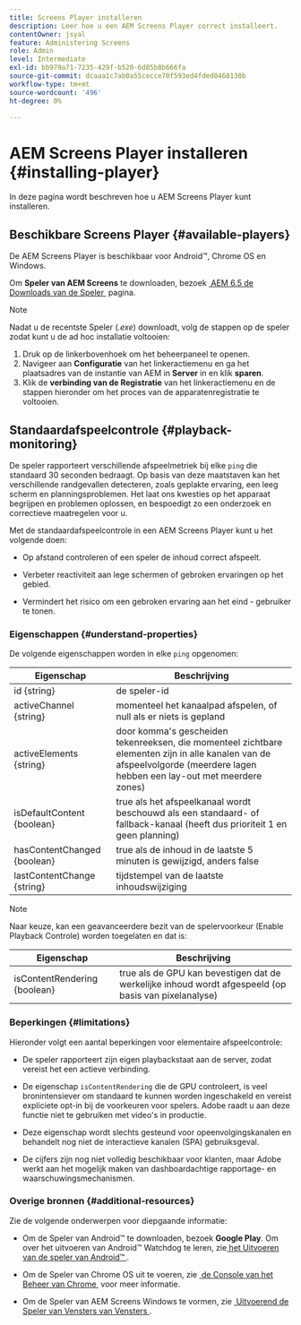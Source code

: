 ```yaml
---
title: Screens Player installeren
description: Leer hoe u een AEM Screens Player correct installeert.
contentOwner: jsyal
feature: Administering Screens
role: Admin
level: Intermediate
exl-id: bb979a71-7235-429f-b520-6d85b8b666fa
source-git-commit: dcaaa1c7ab0a55cecce70f593ed4fded8468130b
workflow-type: tm+mt
source-wordcount: '496'
ht-degree: 0%

---
```


# AEM Screens Player installeren {#installing-player}

In deze pagina wordt beschreven hoe u AEM Screens Player kunt installeren.

## Beschikbare Screens Player {#available-players}

De AEM Screens Player is beschikbaar voor Android™, Chrome OS en Windows.

Om **Speler van AEM Screens** te downloaden, bezoek [&#x200B; AEM 6.5 de Downloads van de Speler &#x200B;](https://download.macromedia.com/screens/) pagina.

>[!NOTE]
>
>Nadat u de recentste Speler (*.exe*) downloadt, volg de stappen op de speler zodat kunt u de ad hoc installatie voltooien:
>
>1. Druk op de linkerbovenhoek om het beheerpaneel te openen.
>1. Navigeer aan **Configuratie** van het linkeractiemenu en ga het plaatsadres van de instantie van AEM in **Server** in en klik **sparen**.
>1. Klik de **verbinding van de Registratie** van het linkeractiemenu en de stappen hieronder om het proces van de apparatenregistratie te voltooien.

## Standaardafspeelcontrole {#playback-monitoring}

De speler rapporteert verschillende afspeelmetriek bij elke `ping` die standaard 30 seconden bedraagt. Op basis van deze maatstaven kan het verschillende randgevallen detecteren, zoals geplakte ervaring, een leeg scherm en planningsproblemen. Het laat ons kwesties op het apparaat begrijpen en problemen oplossen, en bespoedigt zo een onderzoek en correctieve maatregelen voor u.

Met de standaardafspeelcontrole in een AEM Screens Player kunt u het volgende doen:

* Op afstand controleren of een speler de inhoud correct afspeelt.

* Verbeter reactiviteit aan lege schermen of gebroken ervaringen op het gebied.

* Vermindert het risico om een gebroken ervaring aan het eind - gebruiker te tonen.

### Eigenschappen {#understand-properties}

De volgende eigenschappen worden in elke `ping` opgenomen:

| Eigenschap | Beschrijving |
|---|---|
| id {string} | de speler-id |
| activeChannel {string} | momenteel het kanaalpad afspelen, of null als er niets is gepland |
| activeElements {string} | door komma&#39;s gescheiden tekenreeksen, die momenteel zichtbare elementen zijn in alle kanalen van de afspeelvolgorde (meerdere lagen hebben een lay-out met meerdere zones) |
| isDefaultContent {boolean} | true als het afspeelkanaal wordt beschouwd als een standaard- of fallback-kanaal (heeft dus prioriteit 1 en geen planning) |
| hasContentChanged {boolean} | true als de inhoud in de laatste 5 minuten is gewijzigd, anders false |
| lastContentChange {string} | tijdstempel van de laatste inhoudswijziging |

>[!NOTE]
>
>Naar keuze, kan een geavanceerdere bezit van de spelervoorkeur (Enable Playback Controle) worden toegelaten en dat is:
>
>| Eigenschap | Beschrijving |
>|---|---|
>| isContentRendering {boolean} | true als de GPU kan bevestigen dat de werkelijke inhoud wordt afgespeeld (op basis van pixelanalyse) |

### Beperkingen {#limitations}

Hieronder volgt een aantal beperkingen voor elementaire afspeelcontrole:

* De speler rapporteert zijn eigen playbackstaat aan de server, zodat vereist het een actieve verbinding.

* De eigenschap `isContentRendering` die de GPU controleert, is veel bronintensiever om standaard te kunnen worden ingeschakeld en vereist expliciete opt-in bij de voorkeuren voor spelers. Adobe raadt u aan deze functie niet te gebruiken met video&#39;s in productie.

* Deze eigenschap wordt slechts gesteund voor opeenvolgingskanalen en behandelt nog niet de interactieve kanalen (SPA) gebruiksgeval.

* De cijfers zijn nog niet volledig beschikbaar voor klanten, maar Adobe werkt aan het mogelijk maken van dashboardachtige rapportage- en waarschuwingsmechanismen.

### Overige bronnen {#additional-resources}

Zie de volgende onderwerpen voor diepgaande informatie:

* Om de Speler van Android™ te downloaden, bezoek **Google Play**. Om over het uitvoeren van Android™ Watchdog te leren, zie [&#x200B; het Uitvoeren van de speler van Android™ &#x200B;](implementing-android-player.md).

* Om de Speler van Chrome OS uit te voeren, zie [&#x200B; de Console van het Beheer van Chrome &#x200B;](implementing-chrome-os-player.md) voor meer informatie.

* Om de Speler van AEM Screens Windows te vormen, zie [&#x200B; Uitvoerend de Speler van Vensters van Vensters &#x200B;](implementing-windows-player.md).

